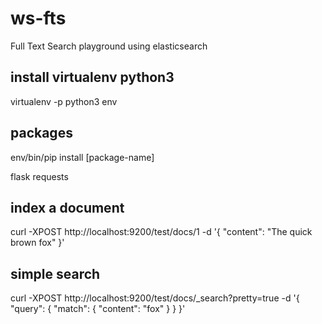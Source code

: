 # ws-fts

Full Text Search playground using elasticsearch

## install virtualenv python3

virtualenv -p python3 env

## packages

env/bin/pip install [package-name]

flask
requests

## index a document

curl -XPOST http://localhost:9200/test/docs/1 -d '{
    "content": "The quick brown fox"
}'

## simple search

curl -XPOST http://localhost:9200/test/docs/_search?pretty=true -d '{
    "query": {
        "match": {
            "content": "fox"
        }
    }
}'
